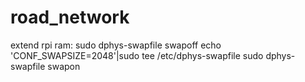 # road_network
extend rpi ram:
sudo dphys-swapfile swapoff
echo 'CONF_SWAPSIZE=2048'|sudo tee /etc/dphys-swapfile
sudo dphys-swapfile swapon